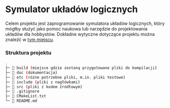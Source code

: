 # Symulator układów logicznych

Celem projektu jest zaprogramowanie symulatora układów logicznych, który mógłby służyć jako pomoc naukowa lub narzędzie do projektowania układów dla hobbystów. Dokładne wytyczne dotyczące projektu można znaleźć w [tym miejscu](https://science-cup.pl/wp-content/uploads/2021/11/MSC_2021_Symulator_ukladow_logicznych.pdf).

### Struktura projektu
```bash
.
├─ 📁 build (miejsce gdzie zostaną przygotowane pliki do kompilacji)
├─ 📁 doc (dokumentacja)
├─ 📁 etc (różne potrzebne pliki, m.in. pliki testowe)
├─ 📁 include (pliki z nagłówkami)
├─ 📁 src (pliki z kodem źródłowym)
├─ 📄 .gitignore
├─ 📄 CMakeList.txt
└─ 📄 README.md
```
